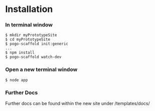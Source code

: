 Installation
============

### In terminal window

	$ mkdir myPrototypeSite
	$ cd myPrototypeSite
	$ pogo-scaffold init:generic
	...
	$ npm install
	$ pogo-scaffold watch-dev

### Open a new terminal window

	$ node app

### Further Docs

Further docs can be found within the new site
under /templates/docs/